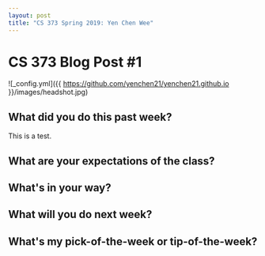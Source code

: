 ```yaml
---
layout: post
title: "CS 373 Spring 2019: Yen Chen Wee"
---
```

# CS 373 Blog Post #1


![_config.yml]({{ https://github.com/yenchen21/yenchen21.github.io }}/images/headshot.jpg)

## What did you do this past week?
This is a test.
## What are your expectations of the class?  
## What's in your way?
## What will you do next week?
## What's my pick-of-the-week or tip-of-the-week?

